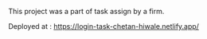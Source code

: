 This project was a part of task assign by a firm.

Deployed at : https://login-task-chetan-hiwale.netlify.app/
